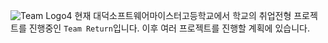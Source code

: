 ![Team Logo4](https://user-images.githubusercontent.com/103028187/207478787-61edc6be-c2ea-4fc0-aa1a-46daf2243b6d.png)
현재 대덕소프트웨어마이스터고등학교에서 학교의 취업전형 프로젝트를 진행중인 `Team Return`입니다.
이후 여러 프로젝트를 진행할 계획에 있습니다.
